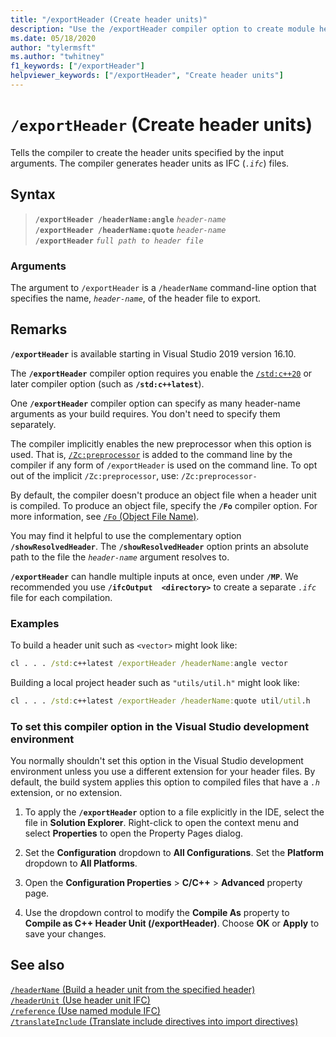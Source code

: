 ```yaml
---
title: "/exportHeader (Create header units)"
description: "Use the /exportHeader compiler option to create module header units for the header-name or include files specified."
ms.date: 05/18/2020
author: "tylermsft"
ms.author: "twhitney"
f1_keywords: ["/exportHeader"]
helpviewer_keywords: ["/exportHeader", "Create header units"]
---
```

# `/exportHeader` (Create header units)

Tells the compiler to create the header units specified by the input arguments. The compiler generates header units as IFC (*`.ifc`*) files.

## Syntax

> **`/exportHeader /headerName:angle`** *`header-name`*\
> **`/exportHeader /headerName:quote`** *`header-name`*\
> **`/exportHeader`** *`full path to header file`*

### Arguments

The argument to `/exportHeader` is a `/headerName` command-line option that specifies the name,  *`header-name`*, of the header file to export.  

## Remarks

**`/exportHeader`** is available starting in Visual Studio 2019 version 16.10.

The **`/exportHeader`** compiler option requires you enable the [`/std:c++20`](std-specify-language-standard-version.md) or later compiler option (such as **`/std:c++latest`**).

One **`/exportHeader`** compiler option can specify as many header-name arguments as your build requires. You don't need to specify them separately.

The compiler implicitly enables the new preprocessor when this option is used. That is, [`/Zc:preprocessor`](zc-preprocessor.md) is added to the command line by the compiler if any form of `/exportHeader` is used on the command line. To opt out of the implicit `/Zc:preprocessor`, use: `/Zc:preprocessor-`

By default, the compiler doesn't produce an object file when a header unit is compiled. To produce an object file, specify the **`/Fo`** compiler option. For more information, see [`/Fo` (Object File Name)](fo-object-file-name.md).

You may find it helpful to use the complementary option **`/showResolvedHeader`**. The **`/showResolvedHeader`** option prints an absolute path to the file the *`header-name`* argument resolves to.

**`/exportHeader`** can handle multiple inputs at once, even under **`/MP`**. We recommended you use **`/ifcOutput  <directory>`** to create a separate *`.ifc`* file for each compilation.

### Examples

To build a header unit such as `<vector>` might look like:

```cmd
cl . . . /std:c++latest /exportHeader /headerName:angle vector
```

Building a local project header such as `"utils/util.h"` might look like:

```cmd
cl . . . /std:c++latest /exportHeader /headerName:quote util/util.h
```

### To set this compiler option in the Visual Studio development environment

You normally shouldn't set this option in the Visual Studio development environment unless you use a different extension for your header files. By default, the build system applies this option to compiled files that have a *`.h`* extension, or no extension.

1. To apply the **`/exportHeader`** option to a file explicitly in the IDE, select the file in **Solution Explorer**. Right-click to open the context menu and select **Properties** to open the Property Pages dialog.

1. Set the **Configuration** dropdown to **All Configurations**. Set the **Platform** dropdown to **All Platforms**.

1. Open the **Configuration Properties** > **C/C++** > **Advanced** property page.

1. Use the dropdown control to modify the **Compile As** property to **Compile as C++ Header Unit (/exportHeader)**. Choose **OK** or **Apply** to save your changes.

## See also

[`/headerName` (Build a header unit from the specified header)](headername.md)\
[`/headerUnit` (Use header unit IFC)](headerunit.md)\
[`/reference` (Use named module IFC)](module-reference.md)\
[`/translateInclude` (Translate include directives into import directives)](translateinclude.md)
